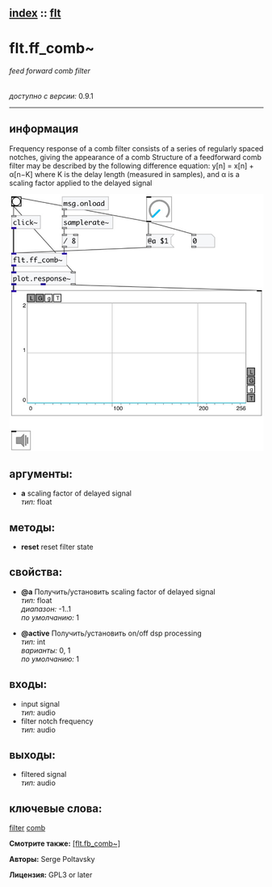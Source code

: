 [index](index.html) :: [flt](category_flt.html)
---

# flt.ff_comb~

###### feed forward comb filter

*доступно с версии:* 0.9.1

---


## информация
Frequency response of a comb filter consists of a series of regularly spaced notches, giving the appearance of a comb Structure of a feedforward comb filter may be described by the following difference equation: y[n] = x[n] + α[n−K] where K is the delay length (measured in samples), and α is a scaling factor applied to the delayed signal


[![example](../examples/img/flt.ff_comb~.jpg)](../examples/pd/flt.ff_comb~.pd)



## аргументы:

* **a**
scaling factor of delayed signal<br>
_тип:_ float<br>



## методы:

* **reset**
reset filter state<br>




## свойства:

* **@a** 
Получить/установить scaling factor of delayed signal<br>
_тип:_ float<br>
_диапазон:_ -1..1<br>
_по умолчанию:_ 1<br>

* **@active** 
Получить/установить on/off dsp processing<br>
_тип:_ int<br>
_варианты:_ 0, 1<br>
_по умолчанию:_ 1<br>



## входы:

* input signal<br>
_тип:_ audio
* filter notch frequency<br>
_тип:_ audio



## выходы:

* filtered signal<br>
_тип:_ audio



## ключевые слова:

[filter](keywords/filter.html)
[comb](keywords/comb.html)



**Смотрите также:**
[\[flt.fb_comb~\]](flt.fb_comb~.html)




**Авторы:** Serge Poltavsky




**Лицензия:** GPL3 or later





